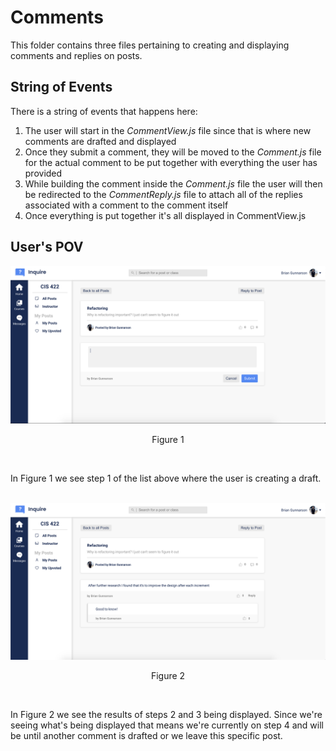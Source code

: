 # Comments

This folder contains three files pertaining to creating and displaying comments and replies on posts.

## String of Events

There is a string of events that happens here:

1. The user will start in the _CommentView.js_ file since that is where new comments are drafted and displayed
2. Once they submit a comment, they will be moved to the _Comment.js_ file for the actual comment to be put together with everything the user has provided
3. While building the comment inside the _Comment.js_ file the user will then be redirected to the _CommentReply.js_ file to attach all of the replies associated with a comment to the comment itself
4. Once everything is put together it's all displayed in CommentView.js

## User's POV

![comment draft](../../imgs/md-comment-draft.png)

<p style="text-align: center;">Figure 1</p>
<br />

In Figure 1 we see step 1 of the list above where the user is creating a draft.
<br />
<br />

![comment with reply](../../imgs/md-comment.png)

<p style="text-align: center;">Figure 2</p>
<br />

In Figure 2 we see the results of steps 2 and 3 being displayed. Since we're seeing what's being displayed that means we're currently on step 4 and will be until another comment is drafted or we leave this specific post.
